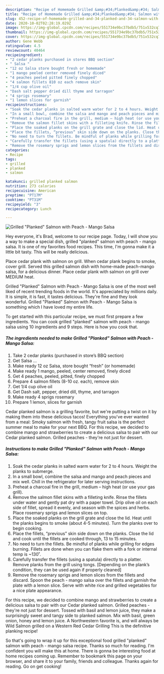 ```yaml
---
description: "Recipe of Homemade Grilled &amp;#34;Planked&amp;#34; Salmon with Peach - Mango Salsa"
title: "Recipe of Homemade Grilled &amp;#34;Planked&amp;#34; Salmon with Peach - Mango Salsa"
slug: 452-recipe-of-homemade-grilled-and-34-planked-and-34-salmon-with-peach-mango-salsa
date: 2020-10-02T02:28:19.029Z
image: https://img-global.cpcdn.com/recipes/551734e9bc37bdb5/751x532cq70/grilled-planked-salmon-with-peach-mango-salsa-recipe-main-photo.jpg
thumbnail: https://img-global.cpcdn.com/recipes/551734e9bc37bdb5/751x532cq70/grilled-planked-salmon-with-peach-mango-salsa-recipe-main-photo.jpg
cover: https://img-global.cpcdn.com/recipes/551734e9bc37bdb5/751x532cq70/grilled-planked-salmon-with-peach-mango-salsa-recipe-main-photo.jpg
author: Gene Webb
ratingvalue: 4.5
reviewcount: 40464
recipeingredient:
- "2 cedar planks purchased in stores BBQ section"
- " Salsa "
- "12 oz Salsa store bought fresh or homemade"
- "1 mango peeled center removed finely diced"
- "4 peaches peeled pitted finely chopped"
- "4 salmon fillets 810 oz each remove skin"
- "1/4 cup olive oil"
- "Dash salt pepper dried dill thyme and tarragon"
- "4 sprigs rosemary"
- "1 lemon slices for garnish"
recipeinstructions:
- "Soak the cedar planks in salted warm water for 2 to 4 hours. Weight the planks to submerge."
- "In a small bowl, combine the salsa and mango and peach pieces and mix well. Chill in the refrigerator for later serving instructions."
- "Preheat a charcoal fire in the grill, medium – high heat (or use your gas grill)."
- "Remove the salmon fillet skins with a filleting knife. Rinse the fillets under water and gently pat dry with a paper towel. Drip olive oil on each side of fillet, spread it evenly, and season with the spices and herbs. Place rosemary sprigs and lemon slices on top."
- "Place the soaked planks on the grill grate and close the lid. Heat until the planks begins to smoke (about 4-5 minutes). Turn the planks over to begin cooking."
- "Place the fillets, “previous” skin side down on the planks. Close the lid and cook until the fillets are cooked through, 13 to 15 minutes."
- "No need to turn the fillets. Be mindful of planks while grilling for edges burning. Fillets are done when you can flake them with a fork or internal temp is ~130˚."
- "Carefully transfer the fillets (using a spatula) directly to a platter. Remove planks from the grill using tongs. [Depending on the plank’s condition, they can be used again if properly cleaned]"
- "Remove the rosemary sprigs and lemon slices from the fillets and discard. Spoon the peach - mango salsa over the fillets and garnish the plate with a lemon slice. Serve with white rice and grilled vegetables for a nice plate appearance."
categories:
- Recipe
tags:
- grilled
- planked
- salmon

katakunci: grilled planked salmon 
nutrition: 273 calories
recipecuisine: American
preptime: "PT17M"
cooktime: "PT31M"
recipeyield: "3"
recipecategory: Lunch

---
```



![Grilled &#34;Planked&#34; Salmon with Peach - Mango Salsa](https://img-global.cpcdn.com/recipes/551734e9bc37bdb5/751x532cq70/grilled-planked-salmon-with-peach-mango-salsa-recipe-main-photo.jpg)

Hey everyone, it's Brad, welcome to our recipe page. Today, I will show you a way to make a special dish, grilled &#34;planked&#34; salmon with peach - mango salsa. It is one of my favorites food recipes. This time, I'm gonna make it a little bit tasty. This will be really delicious.

Place cedar plank with salmon on grill. When cedar plank begins to smoke, cover grill. Served this grilled salmon dish with home-made peach-mango salsa, for a delicious dinner. Place cedar plank with salmon on grill over MEDIUM heat.

Grilled &#34;Planked&#34; Salmon with Peach - Mango Salsa is one of the most well liked of recent trending foods in the world. It's appreciated by millions daily. It is simple, it is fast, it tastes delicious. They're fine and they look wonderful. Grilled &#34;Planked&#34; Salmon with Peach - Mango Salsa is something which I have loved my entire life.


To get started with this particular recipe, we must first prepare a few ingredients. You can cook grilled &#34;planked&#34; salmon with peach - mango salsa using 10 ingredients and 9 steps. Here is how you cook that.

<!--inarticleads1-->

##### The ingredients needed to make Grilled &#34;Planked&#34; Salmon with Peach - Mango Salsa:

1. Take 2 cedar planks (purchased in store’s BBQ section)
1. Get  Salsa …
1. Make ready 12 oz Salsa, store bought “fresh” (or homemade)
1. Make ready 1 mango, peeled, center removed, finely diced
1. Get 4 peaches, peeled, pitted, finely chopped
1. Prepare 4 salmon fillets (8-10 oz. each), remove skin
1. Get 1/4 cup olive oil
1. Get Dash salt, pepper, dried dill, thyme, and tarragon
1. Make ready 4 sprigs rosemary
1. Prepare 1 lemon, slices for garnish


Cedar planked salmon is a grilling favorite, but we&#39;re putting a twist on it by making them into these delicious tacos! Everything you&#39;ve ever wanted from a meal: Smoky salmon with fresh, tangy fruit salsa is the perfect summer meal to make for your next BBQ. For this recipe, we decided to combine mango and strawberries to create a delicious salsa to pair with our Cedar planked salmon. Grilled peaches - they&#39;re not just for dessert. 

<!--inarticleads2-->

##### Instructions to make Grilled &#34;Planked&#34; Salmon with Peach - Mango Salsa:

1. Soak the cedar planks in salted warm water for 2 to 4 hours. Weight the planks to submerge.
1. In a small bowl, combine the salsa and mango and peach pieces and mix well. Chill in the refrigerator for later serving instructions.
1. Preheat a charcoal fire in the grill, medium – high heat (or use your gas grill).
1. Remove the salmon fillet skins with a filleting knife. Rinse the fillets under water and gently pat dry with a paper towel. Drip olive oil on each side of fillet, spread it evenly, and season with the spices and herbs. Place rosemary sprigs and lemon slices on top.
1. Place the soaked planks on the grill grate and close the lid. Heat until the planks begins to smoke (about 4-5 minutes). Turn the planks over to begin cooking.
1. Place the fillets, “previous” skin side down on the planks. Close the lid and cook until the fillets are cooked through, 13 to 15 minutes.
1. No need to turn the fillets. Be mindful of planks while grilling for edges burning. Fillets are done when you can flake them with a fork or internal temp is ~130˚.
1. Carefully transfer the fillets (using a spatula) directly to a platter. Remove planks from the grill using tongs. [Depending on the plank’s condition, they can be used again if properly cleaned]
1. Remove the rosemary sprigs and lemon slices from the fillets and discard. Spoon the peach - mango salsa over the fillets and garnish the plate with a lemon slice. Serve with white rice and grilled vegetables for a nice plate appearance.


For this recipe, we decided to combine mango and strawberries to create a delicious salsa to pair with our Cedar planked salmon. Grilled peaches - they&#39;re not just for dessert. Tossed with basil and lemon juice, they make a surprisingly sweet and tangy side to planked salmon. Mix with basil, green onion, honey and lemon juice. A Northwestern favorite is, and will always be Wild Salmon grilled on a Western Red Cedar Grilling This is the definitive planking recipe! 

So that's going to wrap it up for this exceptional food grilled &#34;planked&#34; salmon with peach - mango salsa recipe. Thanks so much for reading. I'm confident you will make this at home. There is gonna be interesting food at home recipes coming up. Remember to bookmark this page on your browser, and share it to your family, friends and colleague. Thanks again for reading. Go on get cooking!

